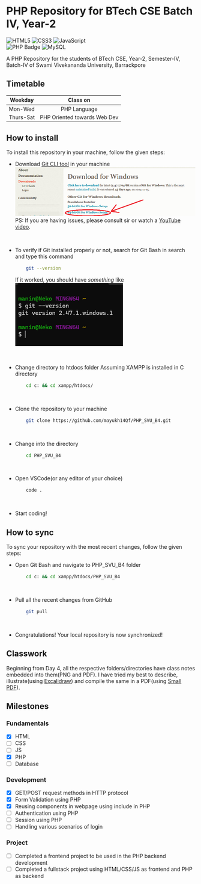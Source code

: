 # PHP Repository for BTech CSE Batch IV, Year-2
![HTML5](https://img.shields.io/badge/html-f06529?style=for-the-badge&logo=html5&logoColor=white&logoSize=auto&labelColor=f06529 "HTML5") ![CSS3](https://img.shields.io/badge/CSS3-1572B6?style=for-the-badge&logo=css3&logoColor=white "CSS3") ![JavaScript](https://img.shields.io/badge/JavaScript-F7DF1E?style=for-the-badge&logo=JavaScript&logoColor=black&logoSize=auto "JS") <br>
![PHP Badge](https://img.shields.io/badge/-PHP-3776AB?style=for-the-badge&logo=php&logoColor=blue&logoSize=auto "PHP") ![MySQL](https://img.shields.io/badge/-MySQL-000?style=for-the-badge&logo=MySQL&logoColor=white&logoSize=auto&labelColor=0 "MySQL")

A PHP Repository for the students of BTech CSE, Year-2, Semester-IV, Batch-IV of Swami Vivekananda University, Barrackpore

## Timetable
| Weekday       | Class on                    |
| ------------- |:--------------------------: |
| Mon-Wed       | PHP Language                |
| Thurs-Sat     | PHP Oriented towards Web Dev|


## How to install
To install this repository in your machine, follow the given steps:
- Download [Git CLI tool](https://git-scm.com/downloads/win) in your machine
    ![64-bit Installation Windows](docs/images/git_cli_64bit.png "64-bit Installation Windows")
    PS: If you are having issues, please consult sir or watch a [YouTube video](https://www.youtube.com/watch?v=JgOs70Y7jew).
<br>

- To verify if Git installed properly or not, search for Git Bash in search and type this command
    ```bash
        git --version
    ```
    If it worked, you should have *something* like
    <br>
    ![Git Installation Successfull](docs/images/git_installation_success.png "Git Installation Success!")

<br>

- Change directory to htdocs folder
    Assuming XAMPP is installed in C directory
    ```bash
        cd c: && cd xampp/htdocs/
    ```

<br>

- Clone the repository to your machine
    ```bash
        git clone https://github.com/mayukh14Qf/PHP_SVU_B4.git
    ```
<br>

- Change into the directory
    ```bash
        cd PHP_SVU_B4
    ```
<br>

- Open VSCode(or any editor of your choice)
    ```bash
        code .
    ```
<br>

- Start coding!

## How to sync
To sync your repository with the most recent changes, follow the given steps:

- Open Git Bash and navigate to PHP_SVU_B4 folder
    ```bash
        cd c: && cd xampp/htdocs/PHP_SVU_B4
    ```
<br>

- Pull all the recent changes from GitHub
    ```bash
        git pull
    ```
<br>

- Congratulations! Your local repository is now synchronized!

## Classwork
Beginning from Day 4, all the respective folders/directories have class notes embedded into them(PNG and PDF). I have tried my best to describe, illustrate(using [Excalidraw](https://excalidraw.com/)) and compile the same in a PDF(using [Small PDF](https://smallpdf.com/pdf-converter)).

## Milestones
### Fundamentals
- [x] HTML
- [ ] CSS
- [ ] JS
- [x] PHP
- [ ] Database

### Development
- [x] GET/POST request methods in HTTP protocol
- [x] Form Validation using PHP
- [x] Reusing components in webpage using include in PHP
- [ ] Authentication using PHP
- [ ] Session using PHP
- [ ] Handling various scenarios of login

### Project
- [ ] Completed a frontend project to be used in the PHP backend development
- [ ] Completed a fullstack project using HTML/CSS/JS as frontend and PHP as backend
